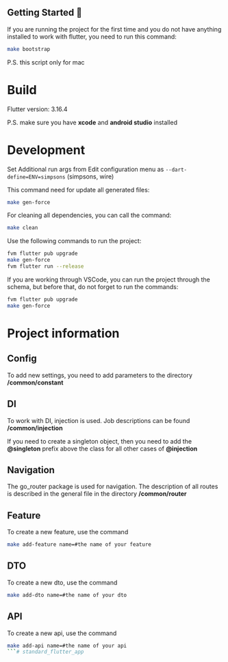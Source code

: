 
## Getting Started 🚀

If you are running the project for the first time and you do not have anything installed to work with flutter, you need to run this command:

```sh
make bootstrap
```

P.S. this script only for mac

# Build

Flutter version: 3.16.4

P.S. make sure you have **xcode** and **android studio** installed

# Development

Set Additional run args from Edit configuration menu as `--dart-define=ENV=simpsons` (simpsons, wire)

This command need for update all generated files:

```sh
make gen-force
```

For cleaning all dependencies, you can call the command:

```sh
make clean
```

Use the following commands to run the project:

```sh
fvm flutter pub upgrade
make gen-force
fvm flutter run --release
```

If you are working through VSCode, you can run the project through the schema, but before that, do not forget to run the commands:

```sh
fvm flutter pub upgrade
make gen-force
```

# Project information

## Config

To add new settings, you need to add parameters to the directory **/common/constant**


## DI

To work with DI, injection is used. Job descriptions can be found **/common/injection**

If you need to create a singleton object, then you need to add the **@singleton** prefix above the class for all other cases of **@injection**

## Navigation

The go_router package is used for navigation. The description of all routes is described in the general file in the directory **/common/router**


## Feature

To create a new feature, use the command

```sh
make add-feature name=#the name of your feature
```

## DTO

To create a new dto, use the command

```sh
make add-dto name=#the name of your dto
```

## API

To create a new api, use the command

```sh
make add-api name=#the name of your api
```# standard_flutter_app
